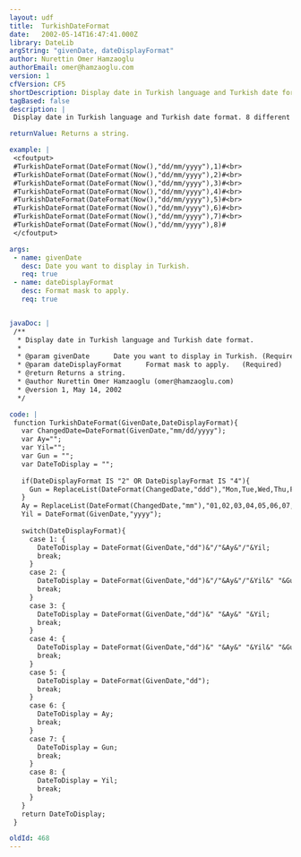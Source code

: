 ```yaml
---
layout: udf
title:  TurkishDateFormat
date:   2002-05-14T16:47:41.000Z
library: DateLib
argString: "givenDate, dateDisplayFormat"
author: Nurettin Omer Hamzaoglu
authorEmail: omer@hamzaoglu.com
version: 1
cfVersion: CF5
shortDescription: Display date in Turkish language and Turkish date format.
tagBased: false
description: |
 Display date in Turkish language and Turkish date format. 8 different outputs available for display.

returnValue: Returns a string.

example: |
 <cfoutput>
 #TurkishDateFormat(DateFormat(Now(),"dd/mm/yyyy"),1)#<br>
 #TurkishDateFormat(DateFormat(Now(),"dd/mm/yyyy"),2)#<br>
 #TurkishDateFormat(DateFormat(Now(),"dd/mm/yyyy"),3)#<br>
 #TurkishDateFormat(DateFormat(Now(),"dd/mm/yyyy"),4)#<br>
 #TurkishDateFormat(DateFormat(Now(),"dd/mm/yyyy"),5)#<br>
 #TurkishDateFormat(DateFormat(Now(),"dd/mm/yyyy"),6)#<br>
 #TurkishDateFormat(DateFormat(Now(),"dd/mm/yyyy"),7)#<br>
 #TurkishDateFormat(DateFormat(Now(),"dd/mm/yyyy"),8)#
 </cfoutput>

args:
 - name: givenDate
   desc: Date you want to display in Turkish.
   req: true
 - name: dateDisplayFormat
   desc: Format mask to apply.  
   req: true


javaDoc: |
 /**
  * Display date in Turkish language and Turkish date format.
  * 
  * @param givenDate      Date you want to display in Turkish. (Required)
  * @param dateDisplayFormat      Format mask to apply.   (Required)
  * @return Returns a string. 
  * @author Nurettin Omer Hamzaoglu (omer@hamzaoglu.com) 
  * @version 1, May 14, 2002 
  */

code: |
 function TurkishDateFormat(GivenDate,DateDisplayFormat){
   var ChangedDate=DateFormat(GivenDate,"mm/dd/yyyy");
   var Ay="";
   var Yil="";
   var Gun = "";
   var DateToDisplay = "";
 
   if(DateDisplayFormat IS "2" OR DateDisplayFormat IS "4"){
     Gun = ReplaceList(DateFormat(ChangedDate,"ddd"),"Mon,Tue,Wed,Thu,Fri,Sat,Sun","Pazartesi,Sal�,�ar�amba,Per�embe,Cuma,Cumartesi,Pazar");
   }    
   Ay = ReplaceList(DateFormat(ChangedDate,"mm"),"01,02,03,04,05,06,07,08,09,10,11,12","Ocak,�ubat,Mart,Nisan,May�s,Haziran,Temmuz,A�ustos,Eyl�l,Ekim,Kas�m,Aral�k");
   Yil = DateFormat(GivenDate,"yyyy");
 
   switch(DateDisplayFormat){
     case 1: {
       DateToDisplay = DateFormat(GivenDate,"dd")&"/"&Ay&"/"&Yil;
       break;
     }
     case 2: {
       DateToDisplay = DateFormat(GivenDate,"dd")&"/"&Ay&"/"&Yil&" "&Gun;
       break;
     }
     case 3: {
       DateToDisplay = DateFormat(GivenDate,"dd")&" "&Ay&" "&Yil;
       break;
     }
     case 4: {
       DateToDisplay = DateFormat(GivenDate,"dd")&" "&Ay&" "&Yil&" "&Gun;
       break;
     }
     case 5: {
       DateToDisplay = DateFormat(GivenDate,"dd");
       break;
     }
     case 6: {
       DateToDisplay = Ay;
       break;
     }
     case 7: {
       DateToDisplay = Gun;
       break;
     }
     case 8: {
       DateToDisplay = Yil;
       break;
     }    
   }
   return DateToDisplay;
 }

oldId: 468
---
```


